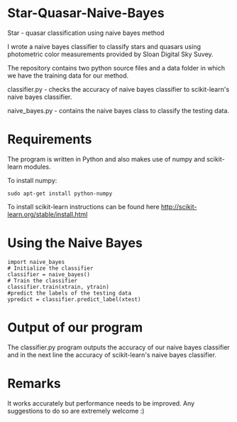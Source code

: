Star-Quasar-Naive-Bayes
========================

Star - quasar classification using naive bayes method

I wrote a naive bayes classifier to classify stars and quasars using photometric color measurements provided by Sloan Digital Sky Suvey.

The repository contains two python source files and a data folder in which we have the training data for our method.

classifier.py - checks the accuracy of naive bayes classifier to scikit-learn's naive bayes classifier.

naive_bayes.py - contains the naive bayes class to classify the testing data.


Requirements
========================

The program is written in Python and also makes use of numpy and scikit-learn modules.

To install numpy:

    sudo apt-get install python-numpy
    
To install scikit-learn instructions can be found here http://scikit-learn.org/stable/install.html


Using the Naive Bayes
========================
    import naive_bayes
    # Initialize the classifier
    classifier = naive_bayes()
    # Train the classifier
    classifier.train(xtrain, ytrain)
    #predict the labels of the testing data
    ypredict = classifier.predict_label(xtest)


Output of our program
=========================

The classifier.py program outputs the accuracy of our naive bayes classifier and in the next line the accuracy of scikit-learn's naive bayes classifier.


Remarks
=========================

It works accurately but performance needs to be improved. Any suggestions to do so are extremely welcome :)
